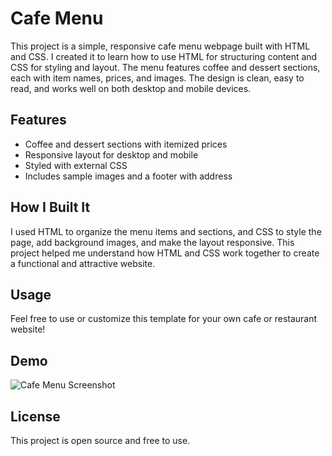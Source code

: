 # Cafe Menu

This project is a simple, responsive cafe menu webpage built with HTML and CSS. I created it to learn how to use HTML for structuring content and CSS for styling and layout. The menu features coffee and dessert sections, each with item names, prices, and images. The design is clean, easy to read, and works well on both desktop and mobile devices.

## Features

- Coffee and dessert sections with itemized prices
- Responsive layout for desktop and mobile
- Styled with external CSS
- Includes sample images and a footer with address

## How I Built It

I used HTML to organize the menu items and sections, and CSS to style the page, add background images, and make the layout responsive. This project helped me understand how HTML and CSS work together to create a functional and attractive website.

## Usage

Feel free to use or customize this template for your own cafe or restaurant website!

## Demo

![Cafe Menu Screenshot](https://cdn.freecodecamp.org/curriculum/css-cafe/coffee.jpg)

## License

This project is open source and free to use.
